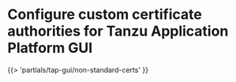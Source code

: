 # Configure custom certificate authorities for Tanzu Application Platform GUI

<!-- The below partial is in the docs-tap/partials directory -->

{{> 'partials/tap-gui/non-standard-certs' }}
